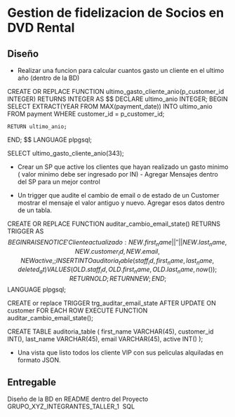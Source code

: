# Gestion de fidelizacion de Socios en DVD Rental

## Diseño 
- Realizar una funcion para calcular cuantos gasto un cliente en el ultimo año (dentro de la BD)

CREATE OR REPLACE FUNCTION ultimo_gasto_cliente_anio(p_customer_id INTEGER)
RETURNS INTEGER AS $$
DECLARE 
    ultimo_anio INTEGER;
BEGIN 
    SELECT EXTRACT(YEAR FROM MAX(payment_date)) INTO ultimo_anio
    FROM payment
    WHERE customer_id = p_customer_id;
    
    RETURN ultimo_anio;
END;
$$ LANGUAGE plpgsql;

SELECT ultimo_gasto_cliente_anio(343);

- Crear un SP que active los clientes que hayan realizado un gasto minimo ( valor minimo debe ser ingresado por IN) - Agregar Mensajes dentro del SP para un mejor control


-  Un trigger que audite el cambio de email o de estado de un Customer mostrar el mensaje el valor antiguo y nuevo. Agregar esos datos dentro de un tabla.

CREATE OR REPLACE FUNCTION auditar_cambio_email_state()
RETURNS TRIGGER AS $$
BEGIN
    RAISE NOTICE 'Cliente actualizado: % (ID: %), nuevo email: %, Estado: %', 
        NEW.first_name || ' ' || NEW.last_name, 
        NEW.customer_id, 
        NEW.email,
		NEW active,;
	INSERT INTO auditoria_table (staff_id, first_name, last_name, deleted_at)
	    VALUES (OLD.staff_id, OLD.first_name, OLD.last_name, now());
	    RETURN OLD;
	    RETURN NEW;
END;
$$ LANGUAGE plpgsql;

CREATE or replace TRIGGER trg_auditar_email_state
AFTER UPDATE ON customer
FOR EACH ROW
EXECUTE FUNCTION auditar_cambio_email_state();

CREATE TABLE auditoria_table (
    first_name VARCHAR(45),
    customer_id INT(),
    last_name VARCHAR(45),
    email VARCHAR(45),
    active INT()
);

-  Una vista que listo todos los cliente VIP con sus peliculas alquiladas en formato JSON. 


## Entregable 
Diseño de la BD en README dentro del Proyecto 
GRUPO_XYZ_INTEGRANTES_TALLER_1 
SQL
